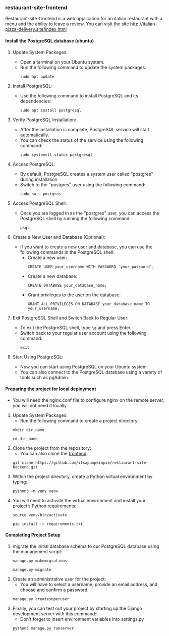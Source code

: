 ### restaurant-site-frontend
Restaurant-site-frontend is a web application for an italian restaurant with a menu and the ability to leave a review. You can visit the site http://italian-pizza-delivery.site/index.html
#### Install the PostgreSQL database (ubuntu)
1. Update System Packages:
   - Open a terminal on your Ubuntu system.
   - Run the following command to update the system packages:
     ```
     sudo apt update
     ```

2. Install PostgreSQL:
   - Use the following command to install PostgreSQL and its dependencies:
     ```
     sudo apt install postgresql
     ```

3. Verify PostgreSQL Installation:
   - After the installation is complete, PostgreSQL service will start automatically.
   - You can check the status of the service using the following command:
     ```
     sudo systemctl status postgresql
     ```

4. Access PostgreSQL:
   - By default, PostgreSQL creates a system user called "postgres" during installation.
   - Switch to the "postgres" user using the following command:
     ```
     sudo su - postgres
     ```

5. Access PostgreSQL Shell:
   - Once you are logged in as the "postgres" user, you can access the PostgreSQL shell by running the following command:
     ```
     psql
     ```

6. Create a New User and Database (Optional):
   - If you want to create a new user and database, you can use the following commands in the PostgreSQL shell:
     - Create a new user:
       ```
       CREATE USER your_username WITH PASSWORD 'your_password';
       ```
     - Create a new database:
       ```
       CREATE DATABASE your_database_name;
       ```
     - Grant privileges to the user on the database:
       ```
       GRANT ALL PRIVILEGES ON DATABASE your_database_name TO your_username;
       ```

7. Exit PostgreSQL Shell and Switch Back to Regular User:
   - To exit the PostgreSQL shell, type `\q` and press Enter.
   - Switch back to your regular user account using the following command:
     ```
     exit
     ```
8. Start Using PostgreSQL:
   - Now you can start using PostgreSQL on your Ubuntu system.
   - You can also connect to the PostgreSQL database using a variety of tools such as pgAdmin.


#### Preparing the project for local deployment
   - You will need the nginx.conf file to configure nginx on the remote server, you will not need it locally
1. Update System Packages:
   - Run the following command to create a project directory:
   ```
   mkdir dir_name
   ```
   ```
   cd dir_name
   ```
2. Clone the project from the repository:
   - You can also clone the [frontend](https://github.com/itsapumpkinpie/restaurant-site-frontend):
   ```
   git clone https://github.com/itsapumpkinpie/restaurant-site-backend.git
   ```
3. Within the project directory, create a Python virtual environment by typing:
     ```
     python3 -m venv venv
     ```
4. You will need to activate the virtual environment and install your project’s Python requirements:
     ```
     source venv/bin/activate
     ```
     ```
     pip install -r requirements.txt
     ```
#### Completing Project Setup
1. migrate the initial database schema to our PostgreSQL database using the management script:
     ```
     manage.py makemigrations
     ```
     ```
     manage.py migrate
     ```
2. Create an administrative user for the project:
    - You will have to select a username, provide an email address, and choose and confirm a password.
     ```
     manage.py createsuperuser
     ```
3.  Finally, you can test out your project by starting up the Django development server with this command::
    - Don't forget to insert environment variables into settings.py
     ```
     python3 manage.py runserver
     ```
